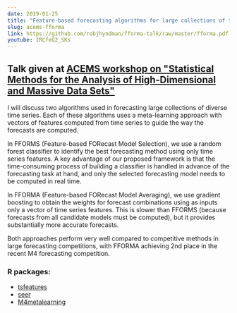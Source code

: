 ```yaml
---
date: 2019-01-25
title: "Feature-based forecasting algorithms for large collections of time series"
slug: acems-fforma
link: https://github.com/robjhyndman/fforma-talk/raw/master/fforma.pdf
youtube: IRCfeG2_SKs
---
```



## Talk given at [ACEMS workshop on "Statistical Methods for the Analysis of High-Dimensional and Massive Data Sets"](https://acems.org.au/events/statistical-methods-analysis-high-dimensional-and-massive-data-sets)

I will discuss two algorithms used in forecasting large collections of diverse time series. Each of these algorithms uses a meta-learning approach with vectors of features computed from  time series to guide the way the forecasts are computed.

In FFORMS (Feature-based FORecast Model Selection), we use a random forest classifier to identify the best forecasting method using only time series features. A key advantage of our proposed framework is that the time-consuming process of building a classifier is handled in advance of the forecasting task at hand, and only the selected forecasting model needs to be computed in real time.

In FFORMA (Feature-based FORecast Model Averaging), we use gradient boosting to obtain the weights for forecast combinations using as inputs only a vector of time series features. This is slower than FFORMS (because forecasts from all candidate models must be computed), but it provides substantially more accurate forecasts.

Both approaches perform very well compared to competitive methods in large forecasting competitions, with FFORMA achieving 2nd place in the recent M4 forecasting competition.


### R packages:

  * [tsfeatures](https://pkg.robjhyndman.com/tsfeatures)
  * [seer](https://github.com/thiyangt/seer)
  * [M4metalearning](https://github.com/robjhyndman/M4metalearning)


